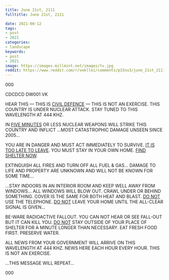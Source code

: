 ```yaml
---
title: June 21st, 2111
fulltitle: June 21st, 2111

date: 2021-08-12
tags:
- post
- 2021
categories:
- landscape
keywords:
- post
- 2021
image: https://images.millmint.net/images/tv.jpg
reddit: https://www.reddit.com/r/vekllei/comments/p33nu3/june_21st_2111/
---
```


000

CDCDCD DW001 VK

HEAR THIS — THIS IS <u>CIVIL DEFENCE</u> — THIS IS NOT AN EXERCISE.
THIS COUNTRY IS UNDER NUCLEAR ATTACK. STAY TUNED TO THIS WAVELENGTH AT 444 KHZ.

IN <u>FIVE MINUTES</u> OR LESS NUCLEAR WEAPONS WILL STRIKE THIS COUNTRY AND INFLICT …MOST CATASTROPHIC DAMAGE UNSEEN SINCE 2005…

YOU ARE IN DANGER AND MUST ACT IMMEDIATELY TO SURVIVE. <u>IT IS TOO LATE TO LEAVE</u>. YOU MUST STAY IN YOUR OWN HOME. <u>FIND SHELTER NOW</u>.

EXTINGUISH ALL FIRES AND TURN OFF ALL FUEL & GAS… DAMAGE TO LIFE AND PROPERTY ARE UNKNOWN AND WILL NOT BE KNOWN FOR SOME TIME…

…STAY INDOORS IN AN INTERIOR ROOM AND KEEP WELL AWAY FROM WINDOWS… ALL WINDOWS WILL BLOW OUT. CRAWL UNDER OR BEHIND SOMETHING. COVER IS THE SAME FOR BOTH HEAT AND BLAST. <u>DO NOT</u> USE THE TELEPHONE. <u>DO NOT</u> LEAVE YOUR HOME UNTIL THE ALL-CLEAR SIGNAL IS GIVEN…

BE-WARE RADIOACTIVE FALLOUT. YOU CAN NOT HEAR OR SEE FALL-OUT BUT IT CAN KILL YOU. <u>DO NOT</u> STAY OUTSIDE OF YOUR PLACE OF SHELTER FOR A MINUTE LONGER THAN NECESSARY. EAT FRESH FOOD FIRST. PRESERVE WATER.

ALL NEWS FROM YOUR GOVERNMENT WILL ARRIVE ON THIS WAVELENGTH AT 444 KHZ. NEWS HERE EACH HOUR EVERY HOUR. THIS IS NOT AN EXERCISE.

…THIS MESSAGE WILL REPEAT…

000
